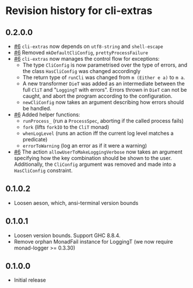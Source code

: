 # Revision history for cli-extras

## 0.2.0.0

* [#6](https://github.com/obsidiansystems/cli-extras/pull/6) `cli-extras` now depends on `utf8-string` and `shell-escape`
* [#6](https://github.com/obsidiansystems/cli-extras/pull/6) Removed `mkDefaultCliConfig`, `prettyProcessFailure`
* [#6](https://github.com/obsidiansystems/cli-extras/pull/6) `cli-extras` now manages the control flow for exceptions:
  + The type `CliConfig` is now parametrised over the type of errors, and the class `HasCliConfig` was changed accordingly
  + The return type of `runCli` was changed from `m (Either e a)` to `m a`.
  + A new transformer `DieT` was added as an intermediate between the full `CliT` and "`LoggingT` with errors". Errors thrown in `DieT` can not be caught, and abort the program according to the configuration.
  * `newCliConfig` now takes an argument describing how errors should be handled.
* [#6](https://github.com/obsidiansystems/cli-extras/pull/6) Added helper functions:
  + `runProcess_` (run a `ProcessSpec`, aborting if the called process fails)
  + `fork` (lifts `forkIO` to the `CliT` monad)
  + `whenLogLevel` (runs an action iff the current log level matches a predicate)
  + `errorToWarning` (log an error as if it were a warning)
* [#6](https://github.com/obsidiansystems/cli-extras/pull/6) The action `allowUserToMakeLoggingVerbose` now takes an argument specifying how the key combination should be shown to the user. Additionally, the `CliConfig` argument was removed and made into a `HasCliConfig` constraint.

## 0.1.0.2

* Loosen aeson, which, ansi-terminal version bounds

## 0.1.0.1

* Loosen version bounds. Support GHC 8.8.4.
* Remove orphan MonadFail instance for LoggingT (we now require monad-logger >= 0.3.30)

## 0.1.0.0
* Initial release
